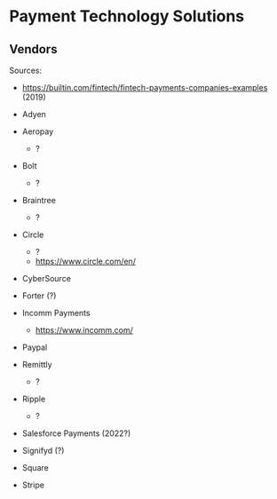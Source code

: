 
# Payment Technology Solutions


## Vendors   
Sources:   
  + https://builtin.com/fintech/fintech-payments-companies-examples (2019)

- Adyen

- Aeropay 
  + ?

- Bolt
  + ?

- Braintree 
  + ? 

- Circle 
  + ?
  + https://www.circle.com/en/


- CyberSource


- Forter (?)


- Incomm Payments
  + https://www.incomm.com/



- Paypal 


- Remittly 
  + ?


- Ripple
  + ?

- Salesforce Payments (2022?)


- Signifyd (?)



- Square 


- Stripe 



